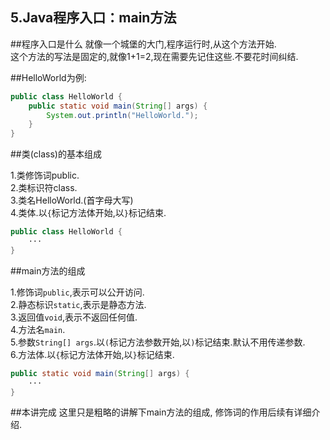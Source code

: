5.Java程序入口：main方法
---

##程序入口是什么
就像一个城堡的大门,程序运行时,从这个方法开始.   
这个方法的写法是固定的,就像1+1=2,现在需要先记住这些.不要花时间纠结.  

##HelloWorld为例:
```java
public class HelloWorld {
	public static void main(String[] args) {
		System.out.println("HelloWorld.");
	}
}
```
##类(class)的基本组成

1.类修饰词public.   
2.类标识符class.   
3.类名HelloWorld.(首字母大写)   
4.类体.以`{`标记方法体开始,以`}`标记结束.   
```java
public class HelloWorld {
	···
}
```
##main方法的组成

1.修饰词`public`,表示可以公开访问.    
2.静态标识`static`,表示是静态方法.   
3.返回值`void`,表示不返回任何值.   
4.方法名`main`.   
5.参数`String[] args`.以`(`标记方法参数开始,以`)`标记结束.默认不用传递参数.    
6.方法体.以`{`标记方法体开始,以`}`标记结束.   
```java
public static void main(String[] args) {
	···
}
```
##本讲完成
这里只是粗略的讲解下main方法的组成, 修饰词的作用后续有详细介绍.